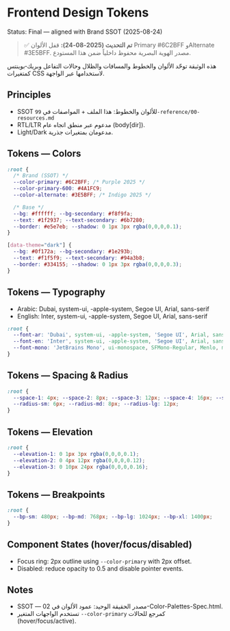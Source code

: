 # Frontend Design Tokens

Status: Final — aligned with Brand SSOT (2025-08-24)

> ✅ **تم التحديث (2025-08-24):** قفل الألوان Primary #6C2BFF وAlternate #3E5BFF. مصدر الهوية البصرية محفوظ داخلياً ضمن هذا المستودع.

هذه الوثيقة توحّد الألوان والخطوط والمسافات والظلال وحالات التفاعل وبريك‑بوينتس كمتغيرات CSS لاستخدامها عبر الواجهة.

## Principles
- SSOT للألوان والخطوط: هذا الملف + المواصفات في `99-reference/00-resources.md`
- RTL/LTR مدعوم عبر منطق اتجاه عام (body[dir]).
- Light/Dark مدعومان بمتغيرات جذرية.

## Tokens — Colors
```css
:root {
  /* Brand (SSOT) */
  --color-primary: #6C2BFF; /* Purple 2025 */
  --color-primary-600: #4A1FC9;
  --color-alternate: #3E5BFF; /* Indigo 2025 */

  /* Base */
  --bg: #ffffff; --bg-secondary: #f8f9fa;
  --text: #1f2937; --text-secondary: #6b7280;
  --border: #e5e7eb; --shadow: 0 1px 3px rgba(0,0,0,0.1);
}

[data-theme="dark"] {
  --bg: #0f172a; --bg-secondary: #1e293b;
  --text: #f1f5f9; --text-secondary: #94a3b8;
  --border: #334155; --shadow: 0 1px 3px rgba(0,0,0,0.3);
}
```

## Tokens — Typography
- Arabic: Dubai, system-ui, -apple-system, Segoe UI, Arial, sans-serif
- English: Inter, system-ui, -apple-system, Segoe UI, Arial, sans-serif

```css
:root {
  --font-ar: 'Dubai', system-ui, -apple-system, 'Segoe UI', Arial, sans-serif;
  --font-en: 'Inter', system-ui, -apple-system, 'Segoe UI', Arial, sans-serif;
  --font-mono: 'JetBrains Mono', ui-monospace, SFMono-Regular, Menlo, monospace;
}
```

## Tokens — Spacing & Radius
```css
:root {
  --space-1: 4px; --space-2: 8px; --space-3: 12px; --space-4: 16px; --space-6: 24px; --space-8: 32px;
  --radius-sm: 6px; --radius-md: 8px; --radius-lg: 12px;
}
```

## Tokens — Elevation
```css
:root {
  --elevation-1: 0 1px 3px rgba(0,0,0,0.1);
  --elevation-2: 0 4px 12px rgba(0,0,0,0.12);
  --elevation-3: 0 10px 24px rgba(0,0,0,0.16);
}
```

## Tokens — Breakpoints
```css
:root {
  --bp-sm: 480px; --bp-md: 768px; --bp-lg: 1024px; --bp-xl: 1400px;
}
```

## Component States (hover/focus/disabled)
- Focus ring: 2px outline using `--color-primary` with 2px offset.
- Disabled: reduce opacity to 0.5 and disable pointer events.

## Notes
- SSOT — مصدر الحقيقة الوحيد: عمود الألوان في 02-Color-Palettes-Spec.html.
- تستخدم الواجهات المتغير `--color-primary` كمرجع للحالات (hover/focus/active).

